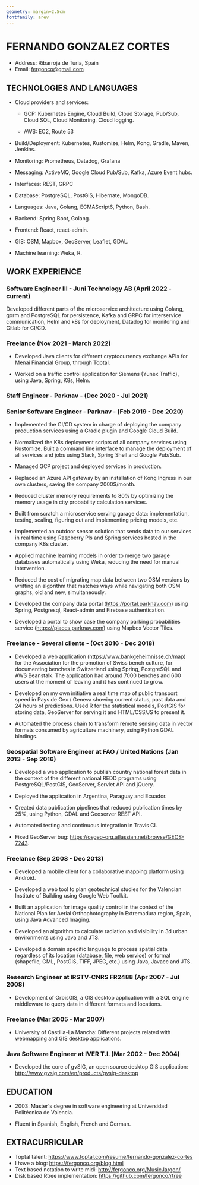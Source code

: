 ```yaml
---
geometry: margin=2.5cm
fontfamily: arev
---
```


# FERNANDO GONZALEZ CORTES

* Address: Ribarroja de Turia, Spain
* Email: fergonco@gmail.com

## TECHNOLOGIES AND LANGUAGES

* Cloud providers and services:

    * GCP: Kubernetes Engine, Cloud Build, Cloud Storage, Pub/Sub, Cloud SQL,
      Cloud Monitoring, Cloud logging.

    * AWS: EC2, Route 53

* Build/Deployment: Kubernetes, Kustomize, Helm, Kong, Gradle, Maven, Jenkins.

* Monitoring: Prometheus, Datadog, Grafana

* Messaging: ActiveMQ, Google Cloud Pub/Sub, Kafka, Azure Event hubs.

* Interfaces: REST, GRPC

* Database: PostgreSQL, PostGIS, Hibernate, MongoDB.

* Languages: Java, Golang, ECMAScript6, Python, Bash.

* Backend: Spring Boot, Golang.

* Frontend: React, react-admin.

* GIS: OSM, Mapbox, GeoServer, Leaflet, GDAL.

* Machine learning: Weka, R.

## WORK EXPERIENCE

### Software Engineer III - Juni Technology AB (April 2022 - current)

Developed different parts of the microservice architecture using Golang, gorm
and PostgreSQL for persistence, Kafka and GRPC for interservice communication,
Helm and k8s for deployment, Datadog for monitoring and Gitlab for CI/CD.

### Freelance (Nov 2021 - March 2022)

* Developed Java clients for different cryptocurrency exchange APIs for Menai
  Financial Group, through Toptal.

* Worked on a traffic control application for Siemens (Yunex Traffic), using
  Java, Spring, K8s, Helm.

### Staff Engineer           - Parknav - (Dec 2020 - Jul 2021)
### Senior Software Engineer - Parknav - (Feb 2019 - Dec 2020)

* Implemented the CI/CD system in charge of deploying the company production
  services using a Gradle plugin and Google Cloud Build.

* Normalized the K8s deployment scripts of all company services using Kustomize.
  Built a command line interface to manage the deployment of all services and
  jobs using Slack, Spring Shell and Google Pub/Sub.

* Managed GCP project and deployed services in production.

* Replaced an Azure API gateway by an installation of Kong Ingress in our own
  clusters, saving the company 2000$/month.

* Reduced cluster memory requirements to 80% by optimizing the memory usage in
  city probability calculation services.

* Built from scratch a microservice serving garage data: implementation,
  testing, scaling, figuring out and implementing pricing models, etc.

* Implemented an outdoor sensor solution that sends data to our services in real
  time using Raspberry PIs and Spring services hosted in the company K8s
  cluster.

* Applied machine learning models in order to merge two garage databases
  automatically using Weka, reducing the need for manual intervention.

* Reduced the cost of migrating map data between two OSM versions by writting an
  algorithm that matches ways while navigating both OSM graphs, old and new,
  simultaneously.

* Developed the company data portal (https://portal.parknav.com) using Spring,
  Postgresql, React-admin and Firebase authentication.

* Developed a portal to show case the company parking probabilities service
  (https://places.parknav.com) using Mapbox Vector Tiles.

### Freelance - Several clients - (Oct 2016 - Dec 2018)

* Developed a web application (https://www.bankgeheimnisse.ch/map) for the
  Association for the promotion of Swiss bench culture, for documenting benches
  in Switzerland using Spring, PostgreSQL and AWS Beanstalk. The application had
  around 7000 benches and 600 users at the moment of leaving and it has
  continued to grow.

* Developed on my own initiative a real time map of public transport speed in
  Pays de Gex / Geneva showing current status, past data and 24 hours of
  predictions. Used R for the statistical models, PostGIS for storing data,
  GeoServer for serving it and HTML/CSS/JS to present it.

* Automated the process chain to transform remote sensing data in vector formats
  consumed by agriculture machinery, using Python GDAL bindings.

### Geospatial Software Engineer at FAO / United Nations (Jan 2013 - Sep 2016)

* Developed a web application to publish country national forest data in the
  context of the different national REDD programs using PostgreSQL/PostGIS,
  GeoServer, Servlet API and jQuery.

* Deployed the application in Argentina, Paraguay and Ecuador.

* Created data publication pipelines that reduced publication times by 25%,
  using Python, GDAL and Geoserver REST API.

* Automated testing and continuous integration in Travis CI.

* Fixed GeoServer bug: https://osgeo-org.atlassian.net/browse/GEOS-7243.

### Freelance (Sep 2008 - Dec 2013)

* Developed a mobile client for a collaborative mapping platform using Android.

* Developed a web tool to plan geotechnical studies for the Valencian Institute
  of Building using Google Web Toolkit.

* Built an application for image quality control in the context of the National
  Plan for Aerial Orthophotography in Extremadura region, Spain, using Java
  Advanced Imaging.

* Developed an algorithm to calculate radiation and visibility in 3d urban
  environments using Java and JTS.

* Developed a domain specific language to process spatial data regardless of its
  location (database, file, web service) or format (shapefile, GML, PostGIS,
  TIFF, JPEG, etc.) using Java, Javacc and JTS.

### Research Engineer at IRSTV-CNRS FR2488 (Apr 2007 - Jul 2008)

* Development of OrbisGIS, a GIS desktop application with a SQL engine
  middleware to query data in different formats and locations.

### Freelance (Mar 2005 - Mar 2007)

* University of Castilla-La Mancha: Different projects related with webmapping
  and GIS desktop applications.

### Java Software Engineer at IVER T.I. (Mar 2002 - Dec 2004)

* Developed the core of gvSIG, an open source desktop GIS application:
  http://www.gvsig.com/en/products/gvsig-desktop

## EDUCATION

* 2003: Master's degree in software engineering at Universidad Politécnica de
  Valencia.

* Fluent in Spanish, English, French and German.

## EXTRACURRICULAR

* Toptal talent: https://www.toptal.com/resume/fernando-gonzalez-cortes
* I have a blog: https://fergonco.org/blog.html
* Text based notation to write midi: http://fergonco.org/MusicJargon/
* Disk based Rtree implementation: https://github.com/fergonco/rtree
